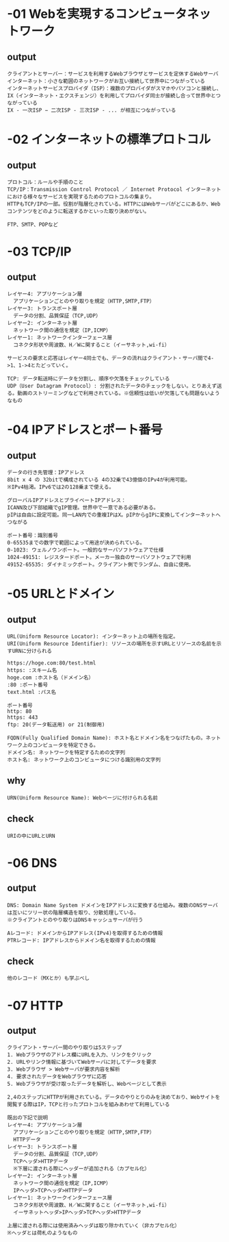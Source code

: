 # -01 Webを実現するコンピュータネットワーク
## output
    クライアントとサーバー：サービスを利用するWebブラウザとサービスを定休するWebサーバ
    インターネット：小さな範囲のネットワークがお互い接続して世界中につながっている
    インターネットサービスプロバイダ（ISP）：複数のプロバイダがスマホやパソコンと接続し、IX（インターネット・エクスチェンジ）を利用してプロバイダ同士が接続し合って世界中とつながっている
    IX - 一次ISP − 二次ISP - 三次ISP - ... が相互につながっている

# -02 インターネットの標準プロトコル
## output
    プロトコル：ルールや手順のこと
    TCP/IP：Transmission Control Protocol ／ Internet Protocol インターネットにおける様々なサービスを実現するためのプロトコルの集まり。
    HTTPもTCP/IPの一部。役割が階層化されている。HTTPにはWebサーバがどこにあるか、Webコンテンツをどのように転送するかといった取り決めがない。

    FTP、SMTP、POPなど

# -03 TCP/IP
## output
    レイヤー4: アプリケーション層
      アプリケーションごとのやり取りを規定（HTTP,SMTP,FTP）
    レイヤー3: トランスポート層
      データの分割、品質保証（TCP,UDP）
    レイヤー2: インターネット層
      ネットワーク間の通信を規定（IP,ICMP）
    レイヤー1: ネットワークインターフェース層
      コネクタ形状や周波数、H／Wに関すること（イーサネット,wi-fi）

    サービスの要求と応答はレイヤー4同士でも、データの流れはクライアント・サーバ間で4->1、1->4とたどっていく。

    TCP: データ転送時にデータを分割し、順序や欠落をチェックしている
    UDP（User Datagram Protocol）: 分割されたデータのチェックをしない。とりあえず送る。動画のストリーミングなどで利用されている。※信頼性は低いが欠落しても問題ないようなもの

# -04 IPアドレスとポート番号
## output
    データの行き先管理：IPアドレス
    8bit x 4 の 32bitで構成されている 4の32乗で43億個のIPv4が利用可能。
    ※IPv4枯渇。IPv6では2の128乗まで使える。

    グローバルIPアドレスとプライベートIPアドレス：
    ICANN及び下部組織でgIP管理。世界中で一意である必要がある。
    pIPは自由に設定可能。同一LAN内での重複IPはX。pIPからgIPに変換してインターネットへつながる

    ポート番号：識別番号
    0-65535までの数字で範囲によって用途が決められている。
    0-1023: ウェルノウンポート。一般的なサーバソフトウェアで仕様
    1024-49151: レジスタードポート。メーカー独自のサーバソフトウェアで利用
    49152-65535: ダイナミックポート。クライアント側でランダム、自由に使用。

# -05 URLとドメイン
## output
    URL(Uniform Resource Locator): インターネット上の場所を指定。
    URI(Uniform Resource Identifier): リソースの場所を示すURLとリソースの名前を示すURNに分けられる

    https://hoge.com:80/test.html
    https: :スキーム名
    hoge.com :ホスト名（ドメイン名）
    :80 :ポート番号
    text.html :パス名

    ポート番号
    http: 80
    https: 443
    ftp: 20(データ転送用) or 21(制御用)

    FQDN(Fully Qualified Domain Name): ホスト名とドメイン名をつなげたもの。ネットワーク上のコンピュータを特定できる。
    ドメイン名: ネットワークを特定するための文字列
    ホスト名: ネットワーク上のコンピュータにつける識別用の文字列

## why
    URN(Uniform Resource Name): Webページに付けられる名前
## check
    URIの中にURLとURN


# -06 DNS 
## output
    DNS: Domain Name System ドメインをIPアドレスに変換する仕組み。複数のDNSサーバは互いにツリー状の階層構造を取り、分散処理している。
    ※クライアントとのやり取りはDNSキャッシュサーバが行う
    
    Aレコード: ドメインからIPアドレス(IPv4)を取得するための情報
    PTRレコード: IPアドレスからドメイン名を取得するための情報

## check
    他のレコード（MXとか）も学ぶべし

# -07 HTTP
## output
    クライアント・サーバー間のやり取りは5ステップ
    1. Webブラウザのアドレス欄にURLを入力、リンクをクリック
    2. URLやリンク情報に基づいてWebサーバに対してデータを要求
    3. Webブラウザ > Webサーバが要求内容を解析
    4. 要求されたデータをWebブラウザに応答
    5. Webブラウザが受け取ったデータを解析し、Webページとして表示

    2,4のステップにHTTPが利用されている。データのやりとりのみを決めており、Webサイトを閲覧する際はIP，TCPと行ったプロトコルを組みあわせて利用している

    既出の下記で説明
    レイヤー4: アプリケーション層
      アプリケーションごとのやり取りを規定（HTTP,SMTP,FTP）
      HTTPデータ
    レイヤー3: トランスポート層
      データの分割、品質保証（TCP,UDP）
      TCPヘッダ>HTTPデータ
      ※下層に渡される際にヘッダーが追加される（カプセル化）
    レイヤー2: インターネット層
      ネットワーク間の通信を規定（IP,ICMP）
      IPヘッダ>TCPヘッダ>HTTPデータ
    レイヤー1: ネットワークインターフェース層
      コネクタ形状や周波数、H／Wに関すること（イーサネット,wi-fi）
      イーサネットヘッダ>IPヘッダ>TCPヘッダ>HTTPデータ

    上層に渡される際には使用済みヘッダは取り除かれていく（非カプセル化）
    ※ヘッダとは荷札のようなもの